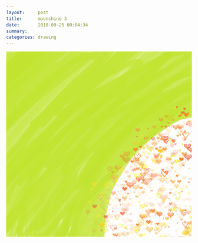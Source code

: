 ```yaml
---
layout:     post
title:      moonshine 3
date:       2018-09-25 00:04:34
summary:    
categories: drawing
---
```

![moonshine 3](/images/diary/moonshine-3.png ".")
